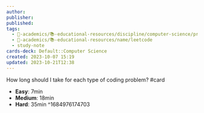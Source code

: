 ```yaml
---
author: 
publisher: 
published: 
tags:
  - 🔴-academics/📚-educational-resources/discipline/computer-science/programming-language/rust
  - 🔴-academics/📚-educational-resources/name/leetcode
  - study-note
cards-deck: Default::Computer Science
created: 2023-10-07 15:19
updated: 2023-10-21T12:38
---
```


How long should I take for each type of coding problem? #card 
- **Easy**: 7min
- **Medium**: 18min
- **Hard**: 35min
^1684976174703
